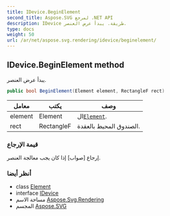 ```yaml
---
title: IDevice.BeginElement
second_title: Aspose.SVG لمرجع .NET API
description: IDevice طريقة. يبدأ عرض العنصر.
type: docs
weight: 50
url: /ar/net/aspose.svg.rendering/idevice/beginelement/
---
```

## IDevice.BeginElement method

يبدأ عرض العنصر.

```csharp
public bool BeginElement(Element element, RectangleF rect)
```

| معامل | يكتب | وصف |
| --- | --- | --- |
| element | Element | ال[`Element`](../../../aspose.svg.dom/element/). |
| rect | RectangleF | الصندوق المحيط بالعقدة. |

### قيمة الإرجاع

إرجاع [صواب] إذا كان يجب معالجة العنصر.

### أنظر أيضا

* class [Element](../../../aspose.svg.dom/element/)
* interface [IDevice](../)
* مساحة الاسم [Aspose.Svg.Rendering](../../idevice/)
* المجسم [Aspose.SVG](../../../)


